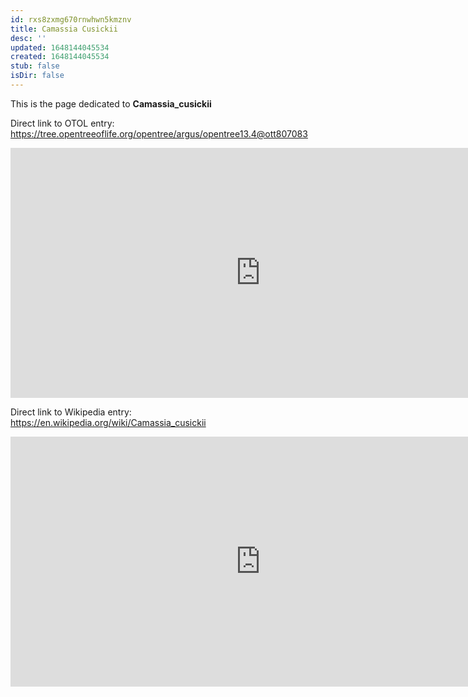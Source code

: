 ```yaml
---
id: rxs8zxmg670rnwhwn5kmznv
title: Camassia Cusickii
desc: ''
updated: 1648144045534
created: 1648144045534
stub: false
isDir: false
---
```

This is the page dedicated to **Camassia_cusickii**


Direct link to OTOL entry: https://tree.opentreeoflife.org/opentree/argus/opentree13.4@ott807083



<html>
    <body>
    <iframe src="https://tree.opentreeoflife.org/opentree/argus/opentree13.4@ott807083"
    width="800" height="400" frameborder="0" allowfullscreen> </iframe>
    </body>
</html>
    


Direct link to Wikipedia entry: https://en.wikipedia.org/wiki/Camassia_cusickii



<html>
    <body>
    <iframe src="https://en.wikipedia.org/wiki/Camassia_cusickii"
    width="800" height="400" frameborder="0" allowfullscreen> </iframe>
    </body>
</html>
    
